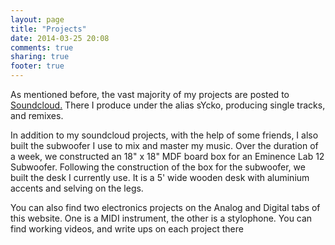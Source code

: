 ```yaml
---
layout: page
title: "Projects"
date: 2014-03-25 20:08
comments: true
sharing: true
footer: true
---
```

As mentioned before, the vast majority of my projects are posted to <a href=https://soundcloud.com/officialsycko >Soundcloud.</a> There I produce under the alias sYcko, producing single tracks, and remixes.

In addition to my soundcloud projects, with the help of some friends, I also built the subwoofer I use to mix and master my music. Over the duration of a week, we constructed an 18" x 18" MDF board box for an Eminence Lab 12 Subwoofer. Following the construction of the box for the subwoofer, we built the desk I currently use. It is a 5' wide wooden desk with aluminium accents and selving on the legs.

You can also find two electronics projects on the Analog and Digital tabs of this website. One is a MIDI instrument, the other is a stylophone. You can find working videos, and write ups on each project there
